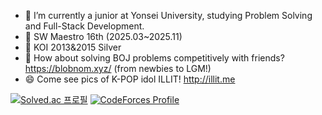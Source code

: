 - 🌱 I’m currently a junior at Yonsei University, studying Problem Solving and Full-Stack Development.
- 🔭 SW Maestro 16th (2025.03~2025.11)
- 🏅 KOI 2013&2015 Silver
- 👯 How about solving BOJ problems competitively with friends? https://blobnom.xyz/ (from newbies to LGM!)
- 😄 Come see pics of K-POP idol ILLIT! http://illit.me

[![Solved.ac
프로필](http://mazassumnida.wtf/api/v2/generate_badge?boj=pgggggggggh)](https://solved.ac/pgggggggggh)
[![CodeForces Profile](https://cf.leed.at?id=Magnet1c)](https://codeforces.com/profile/Magnet1c)

<!-- [![Codeforces Badge](https://codeforces-readme-stats.vercel.app/api/badge?username=magnet1c)](https://codeforces.com/profile/magnet1c) -->

<!--
**pggggggggh/pggggggggh** is a ✨ _special_ ✨ repository because its `README.md` (this file) appears on your GitHub profile.

Here are some ideas to get you started:


- 💬 My project on reviewing K-POP tracks: http://music321.netlify.app (Temporary Unavailable)
- 🔭 I’m currently working on ...
- 🌱 I’m currently learning ...
- 👯 I’m looking to collaborate on ...
- 🤔 I’m looking for help with ...
- 💬 Ask me about ...
- 📫 How to reach me: ...
- 😄 Pronouns: ...
- ⚡ Fun fact: ...
-->
